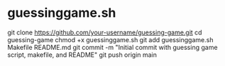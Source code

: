 # guessinggame.sh
git clone https://github.com/your-username/guessing-game.git
cd guessing-game
chmod +x guessinggame.sh
git add guessinggame.sh Makefile README.md
git commit -m "Initial commit with guessing game script, makefile, and README"
git push origin main
